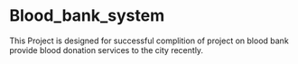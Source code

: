 # Blood_bank_system
 This Project is designed for successful complition of project on blood bank provide blood donation services to the city recently.

